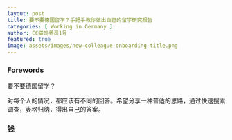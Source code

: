 ```yaml
---
layout: post
title: 要不要德国留学？手把手教你做出自己的留学研究报告
categories: [ Working in Germany ]
author: CC猫饲养员1号
featured: true
image: assets/images/new-colleague-onboarding-title.png
---
```


### Forewords

要不要德国留学？

对每个人的情况，都应该有不同的回答。希望分享一种普适的思路，通过快速搜索调查，表格归纳，得出自己的答案。

### 钱

